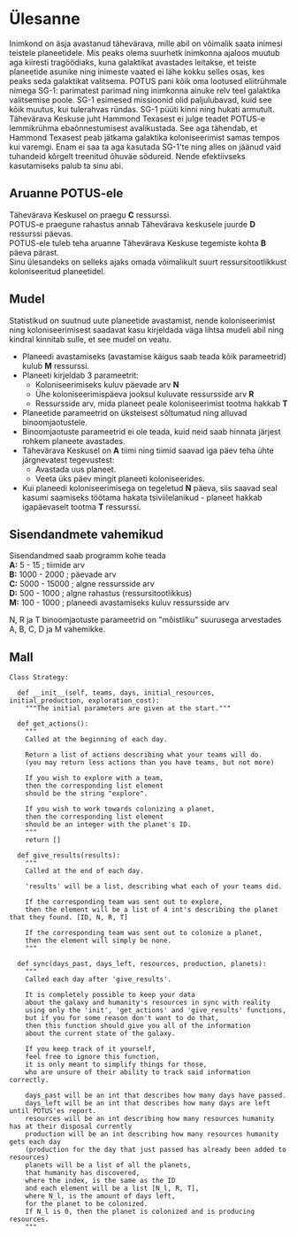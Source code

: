 # Ülesanne
Inimkond on äsja avastanud tähevärava, mille abil on võimalik saata inimesi teistele planeetidele. Mis peaks olema suurhetk inimkonna ajaloos muutub aga kiiresti tragöödiaks, kuna galaktikat avastades leitakse, et teiste planeetide asunike ning inimeste vaated ei lähe kokku selles osas, kes peaks seda galaktikat valitsema. POTUS pani kõik oma lootused eliitrühmale nimega SG-1: parimatest parimad ning inimkonna ainuke relv teel galaktika valitsemise poole. SG-1 esimesed missioonid olid paljulubavad, kuid see kõik muutus, kui tulerahvas ründas. SG-1 püüti kinni ning hukati armutult. Tähevärava Keskuse juht Hammond Texasest ei julge teadet POTUS-e lemmikrühma ebaõnnestumisest avalikustada. See aga tähendab, et Hammond Texasest peab jätkama galaktika koloniseerimist samas tempos kui varemgi. Enam ei saa ta aga kasutada SG-1'te ning alles on jäänud vaid tuhandeid kõrgelt treenitud õhuväe sõdureid. Nende efektiivseks kasutamiseks palub ta sinu abi.

## Aruanne POTUS-ele
Tähevärava Keskusel on praegu **C** ressurssi.  
POTUS-e praegune rahastus annab Tähevärava keskusele juurde **D** ressurssi päevas.  
POTUS-ele tuleb teha aruanne Tähevärava Keskuse tegemiste kohta **B** päeva pärast.  
Sinu ülesandeks on selleks ajaks omada võimalikult suurt ressursitootlikkust koloniseeritud planeetidel.

## Mudel

Statistikud on suutnud uute planeetide avastamist, nende koloniseerimist ning koloniseerimisest saadavat kasu kirjeldada väga lihtsa mudeli abil ning kindral kinnitab sulle, et see mudel on veatu.

* Planeedi avastamiseks (avastamise käigus saab teada kõik parameetrid) kulub **M** ressurssi.
* Planeeti kirjeldab 3 parameetrit:
  * Koloniseerimiseks kuluv päevade arv **N**
  * Ühe koloniseerimispäeva jooksul kuluvate ressursside arv **R**
  * Ressursside arv, mida planeet peale koloniseerimist tootma hakkab **T**
* Planeetide parameetrid on üksteisest sõltumatud ning alluvad binoomjaotustele.
* Binoomjaotuste parameetrid ei ole teada, kuid neid saab hinnata järjest rohkem planeete avastades.  
* Tähevärava Keskusel on **A** tiimi ning tiimid saavad iga päev teha ühte järgnevatest tegevustest:
  * Avastada uus planeet.
  * Veeta üks päev mingit planeeti koloniseerides.
* Kui planeedi koloniseerimisega on tegeletud **N** päeva, siis saavad seal kasumi saamiseks töötama hakata tsiviilelanikud - planeet hakkab igapäevaselt tootma **T** ressurssi.

## Sisendandmete vahemikud
Sisendandmed saab programm kohe teada  
**A:** 5 - 15 ; tiimide arv  
**B:** 1000 - 2000 ; päevade arv  
**C:** 5000 - 15000 ; algne ressursside arv  
**D:** 500 - 1000 ; algne rahastus (ressursitootlikkus)  
**M:** 100 - 1000  ; planeedi avastamiseks kuluv ressursside arv  

N, R ja T binoomjaotuste parameetrid on "mõistliku" suurusega arvestades A, B, C, D ja M vahemikke.

## Mall

```
Class Strategy:

  def __init__(self, teams, days, initial_resources, initial_production, exploration_cost):
    """The initial parameters are given at the start."""

  def get_actions():
    """
    Called at the beginning of each day.

    Return a list of actions describing what your teams will do.
    (you may return less actions than you have teams, but not more)

    If you wish to explore with a team,
    then the corresponding list element
    should be the string "explore".

    If you wish to work towards colonizing a planet,
    then the corresponding list element
    should be an integer with the planet's ID.
    """
    return []

  def give_results(results):
    """
    Called at the end of each day.

    'results' will be a list, describing what each of your teams did.

    If the corresponding team was sent out to explore,
    then the element will be a list of 4 int's describing the planet that they found. [ID, N, R, T]

    If the corresponding team was sent out to colonize a planet,
    then the element will simply be none.
    """

  def sync(days_past, days_left, resources, production, planets):
    """
    Called each day after 'give_results'.

    It is completely possible to keep your data
    about the galaxy and humanity's resources in sync with reality
    using only the 'init', 'get_actions' and 'give_results' functions,
    but if you for some reason don't want to do that,
    then this function should give you all of the information
    about the current state of the galaxy.

    If you keep track of it yourself,
    feel free to ignore this function,
    it is only meant to simplify things for those,
    who are unsure of their ability to track said information correctly.

    days_past will be an int that describes how many days have passed.
    days_left will be an int that describes how many days are left until POTUS'es report.
    resources will be an int describing how many resources humanity has at their disposal currently
    production will be an int describing how many resources humanity gets each day
    (production for the day that just passed has already been added to resources)
    planets will be a list of all the planets,
    that humanity has discovered,
    where the index, is the same as the ID
    and each element will be a list [N_l, R, T],
    where N_l, is the amount of days left,
    for the planet to be colonized.
    If N_l is 0, then the planet is colonized and is producing resources.
    """

```
